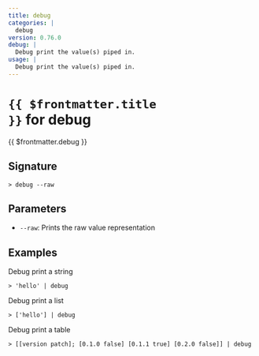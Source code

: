 ```yaml
---
title: debug
categories: |
  debug
version: 0.76.0
debug: |
  Debug print the value(s) piped in.
usage: |
  Debug print the value(s) piped in.
---
```


# <code>{{ $frontmatter.title }}</code> for debug

<div class='command-title'>{{ $frontmatter.debug }}</div>

## Signature

```> debug --raw```

## Parameters

 -  `--raw`: Prints the raw value representation

## Examples

Debug print a string
```shell
> 'hello' | debug
```

Debug print a list
```shell
> ['hello'] | debug
```

Debug print a table
```shell
> [[version patch]; [0.1.0 false] [0.1.1 true] [0.2.0 false]] | debug
```
